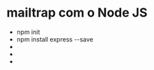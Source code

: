 <h1>mailtrap com o Node JS</h1>

<ul>
    <li>npm init</li>
    <li>npm install express --save</li>
    <li></li>
    <li></li>
    <li></li>
</ul>